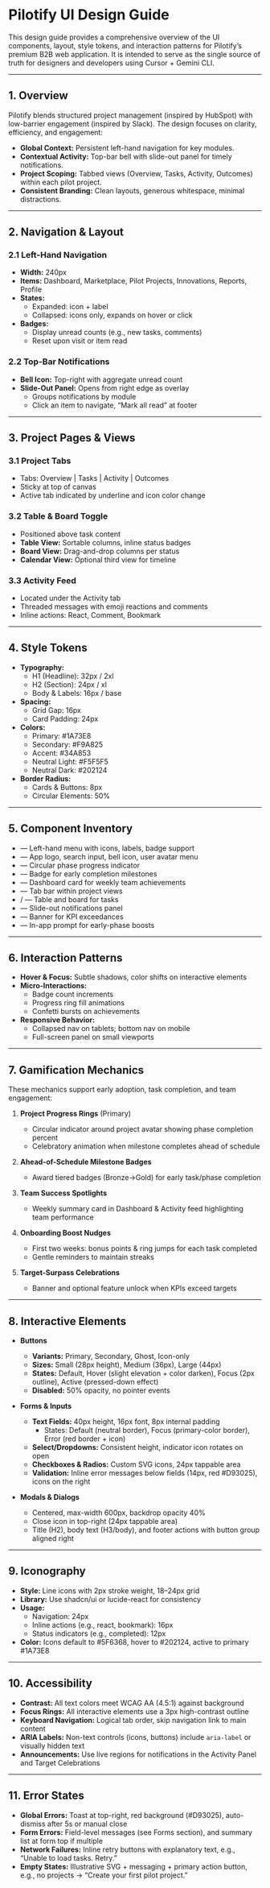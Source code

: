 # Pilotify UI Design Guide

This design guide provides a comprehensive overview of the UI components, layout, style tokens, and interaction patterns for Pilotify’s premium B2B web application. It is intended to serve as the single source of truth for designers and developers using Cursor + Gemini CLI.

---

## 1. Overview

Pilotify blends structured project management (inspired by HubSpot) with low-barrier engagement (inspired by Slack). The design focuses on clarity, efficiency, and engagement:

- **Global Context:** Persistent left-hand navigation for key modules.
- **Contextual Activity:** Top-bar bell with slide-out panel for timely notifications.
- **Project Scoping:** Tabbed views (Overview, Tasks, Activity, Outcomes) within each pilot project.
- **Consistent Branding:** Clean layouts, generous whitespace, minimal distractions.

---

## 2. Navigation & Layout

### 2.1 Left-Hand Navigation

- **Width:** 240px
- **Items:** Dashboard, Marketplace, Pilot Projects, Innovations, Reports, Profile
- **States:**
  - Expanded: icon + label
  - Collapsed: icons only, expands on hover or click
- **Badges:**
  - Display unread counts (e.g., new tasks, comments)
  - Reset upon visit or item read

### 2.2 Top-Bar Notifications

- **Bell Icon:** Top-right with aggregate unread count
- **Slide-Out Panel:** Opens from right edge as overlay
  - Groups notifications by module
  - Click an item to navigate, “Mark all read” at footer

---

## 3. Project Pages & Views

### 3.1 Project Tabs

- Tabs: Overview | Tasks | Activity | Outcomes
- Sticky at top of canvas
- Active tab indicated by underline and icon color change

### 3.2 Table & Board Toggle

- Positioned above task content
- **Table View:** Sortable columns, inline status badges
- **Board View:** Drag-and-drop columns per status
- **Calendar View:** Optional third view for timeline

### 3.3 Activity Feed

- Located under the Activity tab
- Threaded messages with emoji reactions and comments
- Inline actions: React, Comment, Bookmark

---

## 4. Style Tokens

- **Typography:**
  - H1 (Headline): 32px / 2xl
  - H2 (Section): 24px / xl
  - Body & Labels: 16px / base
- **Spacing:**
  - Grid Gap: 16px
  - Card Padding: 24px
- **Colors:**
  - Primary: #1A73E8
  - Secondary: #F9A825
  - Accent: #34A853
  - Neutral Light: #F5F5F5
  - Neutral Dark: #202124
- **Border Radius:**
  - Cards & Buttons: 8px
  - Circular Elements: 50%

---

## 5. Component Inventory

- &#x20;— Left-hand menu with icons, labels, badge support
- &#x20;— App logo, search input, bell icon, user avatar menu
- &#x20;— Circular phase progress indicator
- &#x20;— Badge for early completion milestones
- &#x20;— Dashboard card for weekly team achievements
- &#x20;— Tab bar within project views
- &#x20;/  — Table and board for tasks
- &#x20;— Slide-out notifications panel
- &#x20;— Banner for KPI exceedances
- &#x20;— In-app prompt for early-phase boosts

---

## 6. Interaction Patterns

- **Hover & Focus:** Subtle shadows, color shifts on interactive elements
- **Micro-Interactions:**
  - Badge count increments
  - Progress ring fill animations
  - Confetti bursts on achievements
- **Responsive Behavior:**
  - Collapsed nav on tablets; bottom nav on mobile
  - Full-screen panel on small viewports

---

## 7. Gamification Mechanics

These mechanics support early adoption, task completion, and team engagement:

1. **Project Progress Rings** (Primary)

   - Circular indicator around project avatar showing phase completion percent
   - Celebratory animation when milestone completes ahead of schedule

2. **Ahead-of-Schedule Milestone Badges**

   - Award tiered badges (Bronze→Gold) for early task/phase completion

3. **Team Success Spotlights**

   - Weekly summary card in Dashboard & Activity feed highlighting team performance

4. **Onboarding Boost Nudges**

   - First two weeks: bonus points & ring jumps for each task completed
   - Gentle reminders to maintain streaks

5. **Target-Surpass Celebrations**

   - Banner and optional feature unlock when KPIs exceed targets

---

## 8. Interactive Elements

- **Buttons**
  - **Variants:** Primary, Secondary, Ghost, Icon-only
  - **Sizes:** Small (28px height), Medium (36px), Large (44px)
  - **States:** Default, Hover (slight elevation + color darken), Focus (2px outline), Active (pressed-down effect)
  - **Disabled:** 50% opacity, no pointer events

- **Forms & Inputs**
  - **Text Fields:** 40px height, 16px font, 8px internal padding
    - States: Default (neutral border), Focus (primary-color border), Error (red border + icon)
  - **Select/Dropdowns:** Consistent height, indicator icon rotates on open
  - **Checkboxes & Radios:** Custom SVG icons, 24px tappable area
  - **Validation:** Inline error messages below fields (14px, red #D93025), icons on the right

- **Modals & Dialogs**
  - Centered, max-width 600px, backdrop opacity 40%
  - Close icon in top-right (24px tappable area)
  - Title (H2), body text (H3/body), and footer actions with button group aligned right

---

## 9. Iconography

- **Style:** Line icons with 2px stroke weight, 18–24px grid
- **Library:** Use shadcn/ui or lucide-react for consistency
- **Usage:** 
  - Navigation: 24px
  - Inline actions (e.g., react, bookmark): 16px
  - Status indicators (e.g., completed): 12px
- **Color:** Icons default to #5F6368, hover to #202124, active to primary #1A73E8

---

## 10. Accessibility

- **Contrast:** All text colors meet WCAG AA (4.5:1) against background
- **Focus Rings:** All interactive elements use a 3px high-contrast outline
- **Keyboard Navigation:** Logical tab order, skip navigation link to main content
- **ARIA Labels:** Non-text controls (icons, buttons) include `aria-label` or visually hidden text
- **Announcements:** Use live regions for notifications in the Activity Panel and Target Celebrations

---

## 11. Error States

- **Global Errors:** Toast at top-right, red background (#D93025), auto-dismiss after 5s or manual close
- **Form Errors:** Field-level messages (see Forms section), and summary list at form top if multiple
- **Network Failures:** Inline retry buttons with explanatory text, e.g., “Unable to load tasks. Retry.”
- **Empty States:** Illustrative SVG + messaging + primary action button, e.g., no projects → “Create your first pilot project.”

